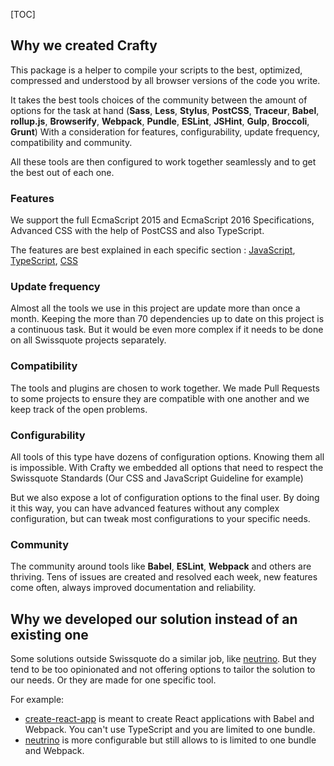 [TOC]

## Why we created Crafty

This package is a helper to compile your scripts to the best, optimized,
compressed and understood by all browser versions of the code you write.

It takes the best tools choices of the community between the amount of
options for the task at hand (**Sass**, **Less**, **Stylus**, **PostCSS**,
**Traceur**, **Babel**, **rollup.js**, **Browserify**, **Webpack**, **Pundle**,
**ESLint**, **JSHint**, **Gulp**, **Broccoli**, **Grunt**) With a consideration
for features, configurability, update frequency, compatibility and community.

All these tools are then configured to work together seamlessly and to get the
best out of each one.

### Features

We support the full EcmaScript 2015 and EcmaScript 2016 Specifications, Advanced CSS with the help
of PostCSS and also TypeScript.

The features are best explained in each specific section :
[JavaScript](05_Packages/crafty-preset-babel),
[TypeScript](05_Packages/crafty-preset-typescript),
[CSS](05_Packages/crafty-preset-postcss)

### Update frequency

Almost all the tools we use in this project are update more than once a
month. Keeping the more than 70 dependencies up to date on this project is a
continuous task. But it would be even more complex if it needs to be done on all
Swissquote projects separately.

### Compatibility

The tools and plugins are chosen to work together. We made Pull Requests to some projects to ensure they are compatible with one another and we keep track of the open problems.

### Configurability

All tools of this type have dozens of configuration options. Knowing them all is
impossible. With Crafty we embedded all options that need to respect the
Swissquote Standards (Our CSS and JavaScript Guideline for example)

But we also expose a lot of configuration options to the final user. By doing it this way, you can have advanced features without any complex configuration, but can tweak most configurations to your specific needs.

### Community

The community around tools like **Babel**, **ESLint**, **Webpack** and others
are thriving. Tens of issues are created and resolved each week, new features
come often, always improved documentation and reliability.

## Why we developed our solution instead of an existing one

Some solutions outside Swissquote do a similar job, like
[neutrino](https://neutrino.js.org/). But they tend to be too
opinionated and not offering options to tailor the solution to our needs.
Or they are made for one specific tool.

For example:

* [create-react-app](https://github.com/facebookincubator/create-react-app) is
  meant to create React applications with Babel and Webpack. You can't use
  TypeScript and you are limited to one bundle.
* [neutrino](https://neutrino.js.org/) is more configurable but still allows to is limited to one bundle and Webpack.
